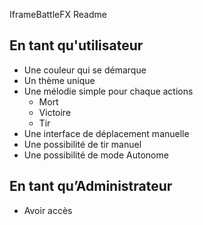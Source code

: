 IframeBattleFX Readme

## En tant qu'utilisateur ##

- Une couleur qui se démarque
- Un thème unique
- Une mélodie simple pour chaque actions
    - Mort
    - Victoire
    - Tir
- Une interface de déplacement manuelle
- Une possibilité de tir manuel
- Une possibilité de mode Autonome

## En tant qu’Administrateur ##

- Avoir accès